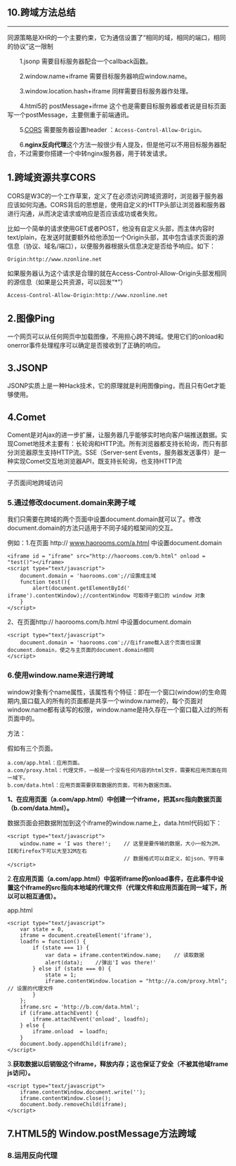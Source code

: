 ## 10.跨域方法总结

---

同源策略是XHR的一个主要约束，它为通信设置了“相同的域，相同的端口，相同的协议”这一限制

　　1.jsonp 需要目标服务器配合一个callback函数。

　　2.window.name+iframe 需要目标服务器响应window.name。

　　3.window.location.hash+iframe 同样需要目标服务器作处理。

　　4.html5的 postMessage+ifrme 这个也是需要目标服务器或者说是目标页面写一个postMessage，主要侧重于前端通讯。

　　5.[CORS](https://developer.mozilla.org/en-US/docs/Web/HTTP/Access_control_CORS) 需要服务器设置header ：`Access-Control-Allow-Origin。`

　　6.**nginx反向代理**这个方法一般很少有人提及，但是他可以不用目标服务器配合，不过需要你搭建一个中转nginx服务器，用于转发请求。

## 1.跨域资源共享CORS

CORS是W3C的一个工作草案，定义了在必须访问跨域资源时，浏览器于服务器应该如何沟通。CORS背后的思想是，使用自定义的HTTP头部让浏览器和服务器进行沟通，从而决定请求或响应是否应该成功或者失败。

比如一个简单的请求使用GET或者POST，他没有自定义头部，而主体内容时text/plain，在发送时就要额外给他添加一个Origin头部，其中包含请求页面的源信息（协议、域名/端口），以便服务器根据头信息决定是否给予响应。如下：

```
Origin:http://www.nzonline.net
```

如果服务器认为这个请求是合理的就在Access-Control-Allow-Origin头部发相同的源信息（如果是公共资源，可以回发“\*”）

```
Access-Control-Allow-Origin:http://www.nzonline.net
```

## 2.图像Ping

一个网页可以从任何网页中加载图像，不用担心跨不跨域。使用它们的onload和onerror事件处理程序可以确定是否接收到了正确的响应。

## 3.JSONP

JSONP实质上是一种Hack技术，它的原理就是利用图像ping，而且只有Get才能够使用。

## 4.Comet

Coment是对Ajax的进一步扩展，让服务器几乎能够实时地向客户端推送数据。实现Comet地技术主要有：长轮询和HTTP流。所有浏览器都支持长轮询，而只有部分浏览器原生支持HTTP流。SSE（Server-sent Events，服务器发送事件）是一种实现Comet交互地浏览器API，既支持长轮询，也支持HTTP流

---

子页面间地跨域访问

### 5.通过修改document.domain来跨子域

我们只需要在跨域的两个页面中设置document.domain就可以了。修改document.domain的方法只适用于不同子域的框架间的交互。

例如：1.在页面 http:// www.haorooms.com/a.html 中设置document.domain

```
<iframe id = "iframe" src="http://haorooms.com/b.html" onload = "test()"></iframe>
<script type="text/javascript">
    document.domain = 'haorooms.com';//设置成主域
    function test(){
        alert(document.getElementById('￼iframe').contentWindow);//contentWindow 可取得子窗口的 window 对象
    }
</script>
```

2、在页面http:// haorooms.com/b.html 中设置document.domain

```
<script type="text/javascript">
    document.domain = 'haorooms.com';//在iframe载入这个页面也设置document.domain，使之与主页面的document.domain相同
</script>
```

### 6.使用window.name来进行跨域

window对象有个name属性，该属性有个特征：即在一个窗口\(window\)的生命周期内,窗口载入的所有的页面都是共享一个window.name的，每个页面对window.name都有读写的权限，window.name是持久存在一个窗口载入过的所有页面中的。

方法：

假如有三个页面。

```
a.com/app.html：应用页面。
a.com/proxy.html：代理文件，一般是一个没有任何内容的html文件，需要和应用页面在同一域下。
b.com/data.html：应用页面需要获取数据的页面，可称为数据页面。
```

**1、在应用页面（a.com/app.html）中创建一个iframe，把其src指向数据页面（b.com/data.html）。**

数据页面会把数据附加到这个iframe的window.name上，data.html代码如下：

```
<script type="text/javascript">
    window.name = 'I was there!';    // 这里是要传输的数据，大小一般为2M，IE和firefox下可以大至32M左右
                                     // 数据格式可以自定义，如json、字符串
</script>
```

2.**在应用页面（a.com/app.html）中监听iframe的onload事件，在此事件中设置这个iframe的src指向本地域的代理文件（代理文件和应用页面在同一域下，所以可以相互通信）。**

app.html

```
<script type="text/javascript">
    var state = 0, 
    iframe = document.createElement('iframe'),
    loadfn = function() {
        if (state === 1) {
            var data = iframe.contentWindow.name;    // 读取数据
            alert(data);    //弹出'I was there!'
        } else if (state === 0) {
            state = 1;
            iframe.contentWindow.location = "http://a.com/proxy.html";    // 设置的代理文件
        }  
    };
    iframe.src = 'http://b.com/data.html';
    if (iframe.attachEvent) {
        iframe.attachEvent('onload', loadfn);
    } else {
        iframe.onload  = loadfn;
    }
    document.body.appendChild(iframe);
</script>
```

3.**获取数据以后销毁这个iframe，释放内存；这也保证了安全（不被其他域frame js访问）。**

```
<script type="text/javascript">
    iframe.contentWindow.document.write('');
    iframe.contentWindow.close();
    document.body.removeChild(iframe);
</script>
```

## 7.HTML5的  Window.postMessage方法跨域

### 8.运用反向代理



